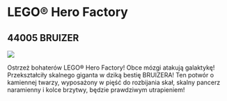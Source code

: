 # LEGO® Hero Factory

## 44005 BRUIZER

![](https://www.lego.com/cdn/product-assets/product.img.pri/44005_prod.jpg)

Ostrzeż bohaterów LEGO® Hero Factory! Obce mózgi atakują galaktykę! Przekształciły skalnego giganta w dziką bestię BRUIZERA! Ten potwór o kamiennej twarzy, wyposażony w pięść do rozbijania skał, skalny pancerz naramienny i kolce brzytwy, będzie prawdziwym utrapieniem!